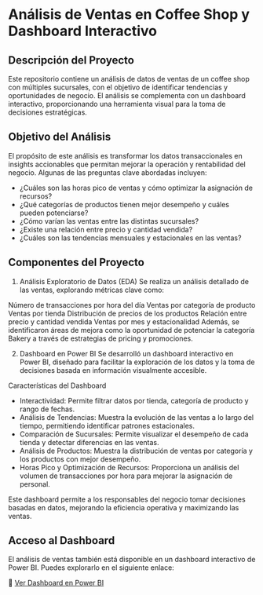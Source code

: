 # Análisis de Ventas en Coffee Shop y Dashboard Interactivo

## Descripción del Proyecto

Este repositorio contiene un análisis de datos de ventas de un coffee shop con múltiples sucursales, con el objetivo de identificar tendencias y oportunidades de negocio. El análisis se complementa con un dashboard interactivo, proporcionando una herramienta visual para la toma de decisiones estratégicas.

## Objetivo del Análisis

El propósito de este análisis es transformar los datos transaccionales en insights accionables que permitan mejorar la operación y rentabilidad del negocio. Algunas de las preguntas clave abordadas incluyen:

- ¿Cuáles son las horas pico de ventas y cómo optimizar la asignación de recursos?
- ¿Qué categorías de productos tienen mejor desempeño y cuáles pueden potenciarse?
- ¿Cómo varían las ventas entre las distintas sucursales?
- ¿Existe una relación entre precio y cantidad vendida?
- ¿Cuáles son las tendencias mensuales y estacionales en las ventas?

## Componentes del Proyecto

1. Análisis Exploratorio de Datos (EDA)
Se realiza un análisis detallado de las ventas, explorando métricas clave como:

Número de transacciones por hora del día
Ventas por categoría de producto
Ventas por tienda
Distribución de precios de los productos
Relación entre precio y cantidad vendida
Ventas por mes y estacionalidad
Además, se identificaron áreas de mejora como la oportunidad de potenciar la categoría Bakery a través de estrategias de pricing y promociones.

2. Dashboard en Power BI
Se desarrolló un dashboard interactivo en Power BI, diseñado para facilitar la exploración de los datos y la toma de decisiones basada en información visualmente accesible.

Características del Dashboard

- Interactividad: Permite filtrar datos por tienda, categoría de producto y rango de fechas.
- Análisis de Tendencias: Muestra la evolución de las ventas a lo largo del tiempo, permitiendo identificar patrones estacionales.
- Comparación de Sucursales: Permite visualizar el desempeño de cada tienda y detectar diferencias en las ventas.
- Análisis de Productos: Muestra la distribución de ventas por categoría y los productos con mejor desempeño.
- Horas Pico y Optimización de Recursos: Proporciona un análisis del volumen de transacciones por hora para mejorar la asignación de personal.

Este dashboard permite a los responsables del negocio tomar decisiones basadas en datos, mejorando la eficiencia operativa y maximizando las ventas.

## Acceso al Dashboard  
El análisis de ventas también está disponible en un dashboard interactivo de Power BI. Puedes explorarlo en el siguiente enlace:  

🔗 [Ver Dashboard en Power BI](https://app.powerbi.com/view?r=eyJrIjoiYTJlYWE4ODQtZjg3My00YjE0LWE1MmQtNmY2NzZkNzg2ZDYzIiwidCI6IjYwZjlmYmU3LTY3ZjMtNGE0OS1hZDkwLTNkMjYxZjkyMDRjMSJ9)


